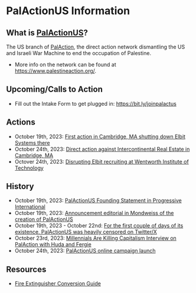 # PalActionUS Information

## What is [PalActionUS](https://twitter.com/Pal_ActionUS)?
The US branch of [PalAction](https://twitter.com/Pal_Action), the direct action network dismantling the US and Israeli War Machine to end the occupation of Palestine.
 - More info on the network can be found at https://www.palestineaction.org/.

## Upcoming/Calls to Action
 - Fill out the Intake Form to get plugged in: https://bit.ly/joinpalactus

## Actions
 - October 19th, 2023: [First action in Cambridge, MA shutting down Elbit Systems there](https://x.com/Pal_action/status/1715009439269257417?s=20)
 - October 24th, 2023: [Direct action against Intercontinental Real Estate in Cambridge, MA](https://x.com/Pal_ActionUS/status/1716776226306629872?s=20)
 - Octover 24th, 2023: [Disrupting Elbit recruiting at Wentworth Institute of Technology](https://x.com/Pal_ActionUS/status/1716942880915198021?s=20)

## History
 - October 19th, 2023: [PalActionUS Founding Statement in Progressive International](https://progressive.international/wire/2023-10-19-palestine-action-us-campaign-launches-to-stop-israeli-genocide-of-palestine-and-shut-elbit-down/en)
 - October 19th, 2023: [Announcement editorial in Mondweiss of the creation of PalActionUS](https://t.co/WdphC74gNQ)
 - October 19th, 2023 - October 22nd: [For the first couple of days of its existence, PalActionUS was heavily censored on Twitter/X](https://x.com/BenjaminNorton/status/1716074293543809230?s=20)
 - October 23rd, 2023: [Millennials Are Killing Capitalism Interview on PalAction with Huda and Fergie](https://www.youtube.com/watch?v=PkbcD4MSjVI)
 - October 24th, 2023: [PalActionUS online campaign launch](bit.ly/PalActionUS)

## Resources
 - [Fire Extinguisher Conversion Guide](https://www.youtube.com/watch?v=dxVXl2WTATk&embeds_referring_euri=https%3A%2F%2Ftwitter.com%2F&source_ve_path=MjM4NTE&feature=emb_title)
